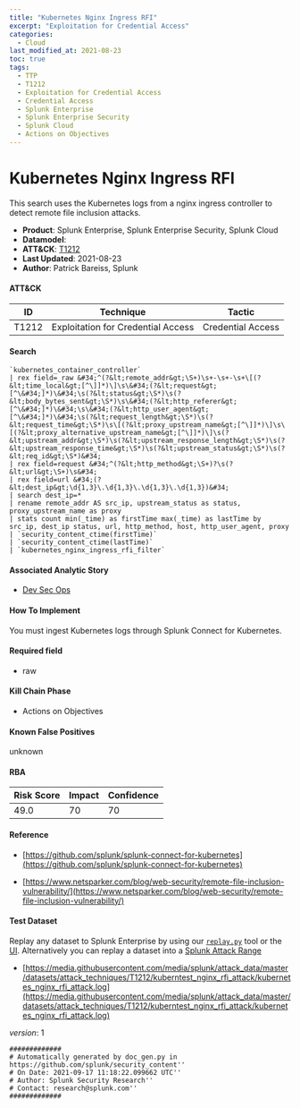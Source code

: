 ```yaml
---
title: "Kubernetes Nginx Ingress RFI"
excerpt: "Exploitation for Credential Access"
categories:
  - Cloud
last_modified_at: 2021-08-23
toc: true
tags:
  - TTP
  - T1212
  - Exploitation for Credential Access
  - Credential Access
  - Splunk Enterprise
  - Splunk Enterprise Security
  - Splunk Cloud
  - Actions on Objectives
---
```


# Kubernetes Nginx Ingress RFI

This search uses the Kubernetes logs from a nginx ingress controller to detect remote file inclusion attacks.

- **Product**: Splunk Enterprise, Splunk Enterprise Security, Splunk Cloud
- **Datamodel**:
- **ATT&CK**: [T1212](https://attack.mitre.org/techniques/T1212/)
- **Last Updated**: 2021-08-23
- **Author**: Patrick Bareiss, Splunk


#### ATT&CK

| ID          | Technique   | Tactic       |
| ----------- | ----------- |--------------|
| T1212 | Exploitation for Credential Access | Credential Access |


#### Search

```
`kubernetes_container_controller` 
| rex field=_raw &#34;^(?&lt;remote_addr&gt;\S+)\s+-\s+-\s+\[(?&lt;time_local&gt;[^\]]*)\]\s\&#34;(?&lt;request&gt;[^\&#34;]*)\&#34;\s(?&lt;status&gt;\S*)\s(?&lt;body_bytes_sent&gt;\S*)\s\&#34;(?&lt;http_referer&gt;[^\&#34;]*)\&#34;\s\&#34;(?&lt;http_user_agent&gt;[^\&#34;]*)\&#34;\s(?&lt;request_length&gt;\S*)\s(?&lt;request_time&gt;\S*)\s\[(?&lt;proxy_upstream_name&gt;[^\]]*)\]\s\[(?&lt;proxy_alternative_upstream_name&gt;[^\]]*)\]\s(?&lt;upstream_addr&gt;\S*)\s(?&lt;upstream_response_length&gt;\S*)\s(?&lt;upstream_response_time&gt;\S*)\s(?&lt;upstream_status&gt;\S*)\s(?&lt;req_id&gt;\S*)&#34; 
| rex field=request &#34;^(?&lt;http_method&gt;\S+)?\s(?&lt;url&gt;\S+)\s&#34; 
| rex field=url &#34;(?&lt;dest_ip&gt;\d{1,3}\.\d{1,3}\.\d{1,3}\.\d{1,3})&#34; 
| search dest_ip=* 
| rename remote_addr AS src_ip, upstream_status as status, proxy_upstream_name as proxy 
| stats count min(_time) as firstTime max(_time) as lastTime by src_ip, dest_ip status, url, http_method, host, http_user_agent, proxy 
| `security_content_ctime(firstTime)` 
| `security_content_ctime(lastTime)` 
| `kubernetes_nginx_ingress_rfi_filter`
```

#### Associated Analytic Story

* [Dev Sec Ops](_stories/dev_sec_ops)


#### How To Implement
You must ingest Kubernetes logs through Splunk Connect for Kubernetes.

#### Required field

* raw


#### Kill Chain Phase

* Actions on Objectives


#### Known False Positives
unknown



#### RBA

| Risk Score  | Impact      | Confidence   |
| ----------- | ----------- |--------------|
| 49.0 | 70 | 70 |



#### Reference


* [https://github.com/splunk/splunk-connect-for-kubernetes](https://github.com/splunk/splunk-connect-for-kubernetes)

* [https://www.netsparker.com/blog/web-security/remote-file-inclusion-vulnerability/](https://www.netsparker.com/blog/web-security/remote-file-inclusion-vulnerability/)



#### Test Dataset
Replay any dataset to Splunk Enterprise by using our [`replay.py`](https://github.com/splunk/attack_data#using-replaypy) tool or the [UI](https://github.com/splunk/attack_data#using-ui).
Alternatively you can replay a dataset into a [Splunk Attack Range](https://github.com/splunk/attack_range#replay-dumps-into-attack-range-splunk-server)


* [https://media.githubusercontent.com/media/splunk/attack_data/master/datasets/attack_techniques/T1212/kuberntest_nginx_rfi_attack/kubernetes_nginx_rfi_attack.log](https://media.githubusercontent.com/media/splunk/attack_data/master/datasets/attack_techniques/T1212/kuberntest_nginx_rfi_attack/kubernetes_nginx_rfi_attack.log)


_version_: 1

```
#############
# Automatically generated by doc_gen.py in https://github.com/splunk/security_content''
# On Date: 2021-09-17 11:18:22.099662 UTC''
# Author: Splunk Security Research''
# Contact: research@splunk.com''
#############
```